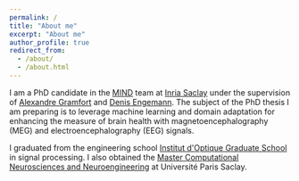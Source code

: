 ```yaml
---
permalink: /
title: "About me"
excerpt: "About me"
author_profile: true
redirect_from: 
  - /about/
  - /about.html
---
```


I am a PhD candidate in the [MIND](https://team.inria.fr/mind/) team at [Inria Saclay](https://www.inria.fr/en/inria-saclay-centre) under the supervision of [Alexandre Gramfort](https://alexandre.gramfort.net/) and [Denis Engemann](https://denis-engemann.de/). The subject of the PhD thesis I am preparing is to leverage machine learning and domain adaptation for enhancing the measure of brain health with magnetoencephalography (MEG) and electroencephalography (EEG) signals.

I graduated from the engineering school [Institut d'Optique Graduate School](https://www.institutoptique.fr/) in signal processing. I also obtained the [Master Computational Neurosciences and Neuroengineering](https://www.universite-paris-saclay.fr/formation/master/biologie-sante/m2-computational-neurosciences-and-neuroengineering) at Université Paris Saclay.